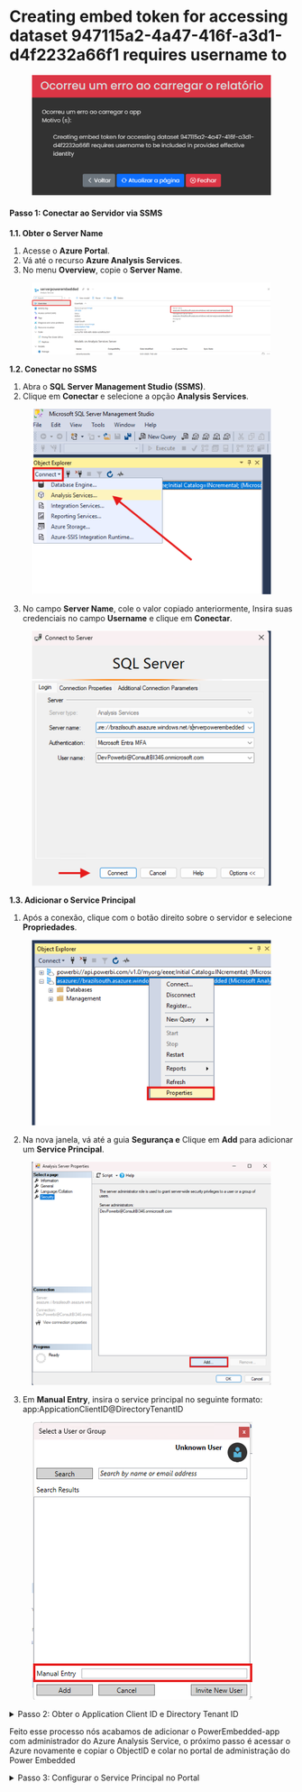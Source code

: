 # Creating embed token for accessing dataset 947115a2-4a47-416f-a3d1-d4f2232a66f1 requires username to

<figure><img src="../../.gitbook/assets/Erro.png" alt=""><figcaption></figcaption></figure>

#### Passo 1: Conectar ao Servidor via SSMS

**1.1. Obter o Server Name**

1. Acesse o **Azure Portal**.
2. Vá até o recurso **Azure Analysis Services**.
3. No menu **Overview**, copie o **Server Name**.

<figure><img src="../../.gitbook/assets/AAS - Azure.png" alt=""><figcaption></figcaption></figure>

**1.2. Conectar no SSMS**

1. Abra o **SQL Server Management Studio (SSMS)**.
2. Clique em **Conectar** e selecione a opção **Analysis Services**.

<figure><img src="../../.gitbook/assets/SSMS - Conect.png" alt=""><figcaption></figcaption></figure>

3. No campo **Server Name**, cole o valor copiado anteriormente, Insira suas credenciais no campo **Username** e clique em **Conectar**.

<figure><img src="../../.gitbook/assets/Server name.png" alt=""><figcaption></figcaption></figure>

**1.3. Adicionar o Service Principal**

1. Após a conexão, clique com o botão direito sobre o servidor e selecione **Propriedades**.

<figure><img src="../../.gitbook/assets/Properties.png" alt=""><figcaption></figcaption></figure>

2. Na nova janela, vá até a guia **Segurança e** Clique em **Add** para adicionar um **Service Principal**.

<figure><img src="../../.gitbook/assets/security.png" alt=""><figcaption></figcaption></figure>

3. Em **Manual Entry**, insira o service principal no seguinte formato:  app:AppicationClientID@DirectoryTenantID

<figure><img src="../../.gitbook/assets/Manual entry.png" alt=""><figcaption></figcaption></figure>

<details>

<summary>Passo 2: Obter o Application Client ID e Directory Tenant ID</summary>



* No **Azure Portal**, acesse **Microsoft Entra ID**.

<img src="../../.gitbook/assets/image (420).png" alt="" data-size="original">\


* No menu lateral, clique em **App Registrations** (Registro de Aplicativos) e busque pelo **service principal** criado durante a instalação do portal (por padrão, o nome é **PowerEmbedded-app**).

<img src="../../.gitbook/assets/APP Registration.png" alt="" data-size="original">



* Copie os seguintes valores:
  * **Application Client ID**
  * **Directory Tenant ID**

![](<../../.gitbook/assets/image (422).png>)



*   Monte a string no formato correto:

    ```
    App<ApplicationClientID>@<DirectoryTenantID>
    ```

    Exemplo:

    ```
    app:436fed95-c8bc-4e1a-92d7-99a52c353675@ec50c6a3-b95c-4f22-8424-318f1cd459c6
    ```
* Volte ao **SSMS**, cole esse valor no campo **Manual Entry** e clique em **Add**.

![](<../../.gitbook/assets/image (423).png>)\


* Confirme as alterações clicando em **OK**.

![](<../../.gitbook/assets/image (424).png>)

</details>

Feito esse processo nós acabamos de adicionar o PowerEmbedded-app com administrador do Azure Analysis Service, o próximo passo é acessar o Azure novamente e copiar o ObjectID e colar no portal de administração do Power Embedded



<details>

<summary>Passo 3: Configurar o Service Principal no Portal</summary>



* No **Azure Portal**, acesse novamente o **Microsoft Entra ID**.



* Vá até **Enterprise Applications ou Aplicativos empresarias**&#x20;

![](<../../.gitbook/assets/image (425).png>)

* Busque pelo **PowerEmbedded-app** e clique sobre ele e copie o **Object ID**.

![](<../../.gitbook/assets/image (427).png>)



* Acesse o **Portal de Administração do Power Embedded e** vá até **Configurações** e cole o **Object ID** no campo **ID de Objeto do Service Principal (Azure Analysis Services)**.

![](<../../.gitbook/assets/image (428).png>)\


* Salve as alterações.

</details>
